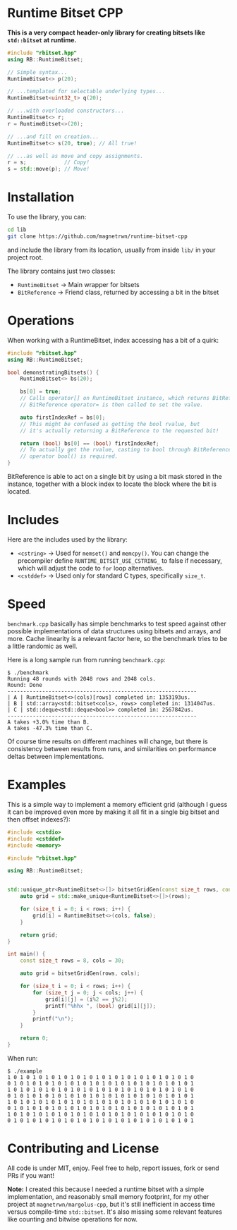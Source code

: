 # Runtime Bitset CPP
**This is a very compact header-only library for creating bitsets like `std::bitset` at runtime.**

```cpp
#include "rbitset.hpp"
using RB::RuntimeBitset;

// Simple syntax...
RuntimeBitset<> p(20);

// ...templated for selectable underlying types...
RuntimeBitset<uint32_t> q(20);

// ...with overloaded constructors...
RuntimeBitset<> r;
r = RuntimeBitset<>(20);

// ...and fill on creation...
RuntimeBitset<> s(20, true); // All true!

// ...as well as move and copy assignments.
r = s;            // Copy!
s = std::move(p); // Move!
```

# Installation

To use the library, you can:
```sh
cd lib
git clone https://github.com/magnetrwn/runtime-bitset-cpp
```
and include the library from its location, usually from inside `lib/` in your project root.

The library contains just two classes:
+ `RuntimeBitset` → Main wrapper for bitsets
+ `BitReference` → Friend class, returned by accessing a bit in the bitset

# Operations

When working with a RuntimeBitset, index accessing has a bit of a quirk:
```cpp
#include "rbitset.hpp"
using RB::RuntimeBitset;

bool demonstratingBitsets() {
    RuntimeBitset<> bs(20);

    bs[0] = true;
    // Calls operator[] on RuntimeBitset instance, which returns BitReference.
    // BitReference operator= is then called to set the value.

    auto firstIndexRef = bs[0];
    // This might be confused as getting the bool rvalue, but
    // it's actually returning a BitReference to the requested bit!

    return (bool) bs[0] == (bool) firstIndexRef;
    // To actually get the rvalue, casting to bool through BitReference's
    // operator bool() is required.
}

```

BitReference is able to act on a single bit by using a bit mask stored in the instance, together with a block index to locate the block where the bit is located.

# Includes

Here are the includes used by the library:
+ `<cstring>` → Used for `memset()` and `memcpy()`. You can change the precompiler define `RUNTIME_BITSET_USE_CSTRING_` to false if necessary, which will adjust the code to `for` loop alternatives.
+ `<cstddef>` → Used only for standard C types, specifically `size_t`.

# Speed

`benchmark.cpp` basically has simple benchmarks to test speed against other possible implementations of data structures using bitsets and arrays, and more. Cache linearity is a relevant factor here, so the benchmark tries to be a little randomic as well.

Here is a long sample run from running `benchmark.cpp`:
```
$ ./benchmark
Running 48 rounds with 2048 rows and 2048 cols.
Round: Done
------------------------------------------------------------
| A | RuntimeBitset<>(cols)[rows] completed in: 1353193us.
| B | std::array<std::bitset<cols>, rows> completed in: 1314047us.
| C | std::deque<std::deque<bool>> completed in: 2567842us.
------------------------------------------------------------
A takes +3.0% time than B.
A takes -47.3% time than C.
```
Of course time results on different machines will change, but there is consistency between results from runs, and similarities on performance deltas between implementations.

# Examples

This is a simple way to implement a memory efficient grid (although I guess it can be improved even more by making it all fit in a single big bitset and then offset indexes?):
```cpp
#include <cstdio>
#include <cstddef>
#include <memory>

#include "rbitset.hpp"

using RB::RuntimeBitset;


std::unique_ptr<RuntimeBitset<>[]> bitsetGridGen(const size_t rows, const size_t cols) {
    auto grid = std::make_unique<RuntimeBitset<>[]>(rows);

    for (size_t i = 0; i < rows; i++) {
        grid[i] = RuntimeBitset<>(cols, false);
    }

    return grid;
}

int main() {
    const size_t rows = 8, cols = 30;

    auto grid = bitsetGridGen(rows, cols);

    for (size_t i = 0; i < rows; i++) {
        for (size_t j = 0; j < cols; j++) {
            grid[i][j] = (i%2 == j%2);
            printf("%hhx ", (bool) grid[i][j]);
        }
        printf("\n");
    }

    return 0;
}
```
When run:
```
$ ./example
1 0 1 0 1 0 1 0 1 0 1 0 1 0 1 0 1 0 1 0 1 0 1 0 1 0 1 0 1 0
0 1 0 1 0 1 0 1 0 1 0 1 0 1 0 1 0 1 0 1 0 1 0 1 0 1 0 1 0 1
1 0 1 0 1 0 1 0 1 0 1 0 1 0 1 0 1 0 1 0 1 0 1 0 1 0 1 0 1 0
0 1 0 1 0 1 0 1 0 1 0 1 0 1 0 1 0 1 0 1 0 1 0 1 0 1 0 1 0 1
1 0 1 0 1 0 1 0 1 0 1 0 1 0 1 0 1 0 1 0 1 0 1 0 1 0 1 0 1 0
0 1 0 1 0 1 0 1 0 1 0 1 0 1 0 1 0 1 0 1 0 1 0 1 0 1 0 1 0 1
1 0 1 0 1 0 1 0 1 0 1 0 1 0 1 0 1 0 1 0 1 0 1 0 1 0 1 0 1 0
0 1 0 1 0 1 0 1 0 1 0 1 0 1 0 1 0 1 0 1 0 1 0 1 0 1 0 1 0 1
```

# Contributing and License

All code is under MIT, enjoy. Feel free to help, report issues, fork or send PRs if you want!

**Note:** I created this because I needed a runtime bitset with a simple implementation, and reasonably small memory footprint, for my other project at `magnetrwn/margolus-cpp`, but it's still inefficient in access time versus compile-time `std::bitset`. It's also missing some relevant features like counting and bitwise operations for now.